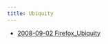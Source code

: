 ```yaml
---
title: Ubiquity
---
```



- [2008-09-02 Firefox_Ubiquity](./../../../../../../d/2008/09/02/Firefox_Ubiquity.md)




